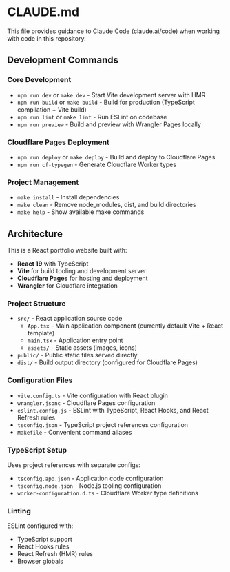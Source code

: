 # CLAUDE.md

This file provides guidance to Claude Code (claude.ai/code) when working with code in this repository.

## Development Commands

### Core Development
- `npm run dev` or `make dev` - Start Vite development server with HMR
- `npm run build` or `make build` - Build for production (TypeScript compilation + Vite build)
- `npm run lint` or `make lint` - Run ESLint on codebase
- `npm run preview` - Build and preview with Wrangler Pages locally

### Cloudflare Pages Deployment
- `npm run deploy` or `make deploy` - Build and deploy to Cloudflare Pages
- `npm run cf-typegen` - Generate Cloudflare Worker types

### Project Management
- `make install` - Install dependencies
- `make clean` - Remove node_modules, dist, and build directories
- `make help` - Show available make commands

## Architecture

This is a React portfolio website built with:
- **React 19** with TypeScript
- **Vite** for build tooling and development server
- **Cloudflare Pages** for hosting and deployment
- **Wrangler** for Cloudflare integration

### Project Structure
- `src/` - React application source code
  - `App.tsx` - Main application component (currently default Vite + React template)
  - `main.tsx` - Application entry point
  - `assets/` - Static assets (images, icons)
- `public/` - Public static files served directly
- `dist/` - Build output directory (configured for Cloudflare Pages)

### Configuration Files
- `vite.config.ts` - Vite configuration with React plugin
- `wrangler.jsonc` - Cloudflare Pages configuration
- `eslint.config.js` - ESLint with TypeScript, React Hooks, and React Refresh rules
- `tsconfig.json` - TypeScript project references configuration
- `Makefile` - Convenient command aliases

### TypeScript Setup
Uses project references with separate configs:
- `tsconfig.app.json` - Application code configuration
- `tsconfig.node.json` - Node.js tooling configuration
- `worker-configuration.d.ts` - Cloudflare Worker type definitions

### Linting
ESLint configured with:
- TypeScript support
- React Hooks rules
- React Refresh (HMR) rules
- Browser globals